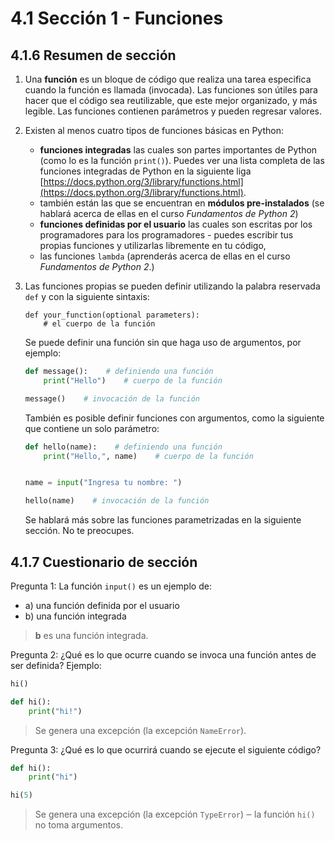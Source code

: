 # 4.1 Sección 1 - Funciones

## 4.1.6 Resumen de sección

1.  Una **función** es un bloque de código que realiza una tarea especifica cuando la función es llamada (invocada). Las funciones son útiles para hacer que el código sea reutilizable, que este mejor organizado, y más legible. Las funciones contienen parámetros y pueden regresar valores.

2.  Existen al menos cuatro tipos de funciones básicas en Python:

    - **funciones integradas** las cuales son partes importantes de Python (como lo es la función `print()`). Puedes ver una lista completa de las funciones integradas de Python en la siguiente liga [https://docs.python.org/3/library/functions.html](https://docs.python.org/3/library/functions.html).
    - también están las que se encuentran en **módulos pre-instalados** (se hablará acerca de ellas en el curso _Fundamentos de Python 2_)
    - **funciones definidas por el usuario** las cuales son escritas por los programadores para los programadores - puedes escribir tus propias funciones y utilizarlas libremente en tu código,
    - las funciones `lambda` (aprenderás acerca de ellas en el curso _Fundamentos de Python 2_.)

3.  Las funciones propias se pueden definir utilizando la palabra reservada `def` y con la siguiente sintaxis:

        def your_function(optional parameters):
            # el cuerpo de la función

    Se puede definir una función sin que haga uso de argumentos, por ejemplo:

    ```python
    def message():    # definiendo una función
        print("Hello")    # cuerpo de la función

    message()    # invocación de la función
    ```

    También es posible definir funciones con argumentos, como la siguiente que contiene un solo parámetro:

    ```python
    def hello(name):    # definiendo una función
        print("Hello,", name)    # cuerpo de la función


    name = input("Ingresa tu nombre: ")

    hello(name)    # invocación de la función
    ```

    Se hablará más sobre las funciones parametrizadas en la siguiente sección. No te preocupes.

## 4.1.7 Cuestionario de sección

Pregunta 1: La función `input()` es un ejemplo de:

- a) una función definida por el usuario
- b) una función integrada

> **b** es una función integrada.

Pregunta 2: ¿Qué es lo que ocurre cuando se invoca una función antes de ser definida? Ejemplo:

```python
hi()

def hi():
    print("hi!")
```

> Se genera una excepción (la excepción `NameError`).

Pregunta 3: ¿Qué es lo que ocurrirá cuando se ejecute el siguiente código?

```python
def hi():
    print("hi")

hi(5)
```

> Se genera una excepción (la excepción `TypeError`) ‒ la función `hi()` no toma argumentos.
